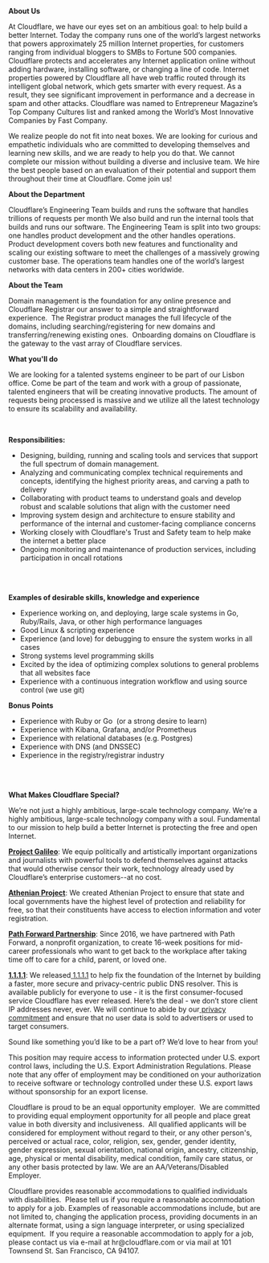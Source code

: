 <div class="content-intro">
	<div><strong>About Us</strong></div>
	<div>
		<p><span style="font-weight: 400;">At Cloudflare, we have our eyes set on an ambitious goal: to help build a better Internet. Today the company runs one of the world’s largest networks that powers approximately 25 million Internet properties, for customers ranging from individual bloggers to SMBs to Fortune 500 companies. Cloudflare protects and accelerates any Internet application online without adding hardware, installing software, or changing a line of code. Internet properties powered by Cloudflare all have web traffic routed through its intelligent global network, which gets smarter with every request. As a result, they see significant improvement in performance and a decrease in spam and other attacks. Cloudflare was named to Entrepreneur Magazine’s Top Company Cultures list and ranked among the World’s Most Innovative Companies by Fast Company.</span><span style="font-weight: 400;">&nbsp;</span></p>
		<p><span style="font-weight: 400;">We realize people do not fit into neat boxes. We are looking for curious and empathetic individuals who are committed to developing themselves and learning new skills, and we are ready to help you do that. We cannot complete our mission without building a diverse and inclusive team. We hire the best people based on an evaluation of their potential and support them throughout their time at Cloudflare. Come join us!&nbsp;</span></p>
	</div>
</div>
<p><strong>About the Department</strong></p>
<p><span style="font-weight: 400;">Cloudflare’s Engineering Team builds and runs the software that handles trillions of requests per month We also build and run the internal tools that builds and runs our software. The Engineering Team is split into two groups: one handles product development and the other handles operations. Product development covers both new features and functionality and scaling our existing software to meet the challenges of a massively growing customer base. The operations team handles one of the world’s largest networks with data centers in 200+ cities worldwide.</span></p>
<p><strong>About the Team</strong></p>
<p><span style="font-weight: 400;">Domain management is the foundation for any online presence and Cloudflare Registrar our answer to a simple and straightforward experience.&nbsp; The Registrar product manages the full lifecycle of the domains, including searching/registering for new domains and transferring/renewing existing ones.&nbsp; Onboarding domains on Cloudflare is the gateway to the vast array of Cloudflare services.</span></p>
<p><strong>What you'll do</strong></p>
<p><span style="font-weight: 400;">We are looking for a talented systems engineer to be part of our Lisbon office. Come be part of the team and work with a group of passionate, talented engineers that will be creating innovative products. The amount of requests being processed is massive and we utilize all the latest technology to ensure its scalability and availability.&nbsp;</span></p>
<p>&nbsp;</p>
<p><strong>Responsibilities:&nbsp;</strong></p>
<ul>
	<li style="font-weight: 400;"><span style="font-weight: 400;">Designing, building, running and scaling tools and services that support the full spectrum of domain management.</span></li>
	<li style="font-weight: 400;"><span style="font-weight: 400;">Analyzing and communicating complex technical requirements and concepts, identifying the highest priority areas, and carving a path to delivery</span></li>
	<li style="font-weight: 400;"><span style="font-weight: 400;">Collaborating with product teams to understand goals and develop robust and scalable solutions that align with the customer need</span></li>
	<li style="font-weight: 400;"><span style="font-weight: 400;">Improving system design and architecture to ensure stability and performance of the internal and customer-facing compliance concerns</span></li>
	<li style="font-weight: 400;"><span style="font-weight: 400;">Working closely with Cloudflare's Trust and Safety team to help make the internet a better place</span></li>
	<li style="font-weight: 400;"><span style="font-weight: 400;">Ongoing monitoring and maintenance of production services, including participation in oncall rotations</span></li>
</ul>
<p><br><br></p>
<p><strong>Examples of desirable skills, knowledge and experience</strong></p>
<ul>
	<li style="font-weight: 400;"><span style="font-weight: 400;">Experience working on, and deploying, large scale systems in Go, Ruby/Rails, Java, or other high performance languages</span></li>
	<li style="font-weight: 400;"><span style="font-weight: 400;">Good Linux &amp; scripting experience</span></li>
	<li style="font-weight: 400;"><span style="font-weight: 400;">Experience (and love) for debugging to ensure the system works in all cases</span></li>
	<li style="font-weight: 400;"><span style="font-weight: 400;">Strong systems level programming skills</span></li>
	<li style="font-weight: 400;"><span style="font-weight: 400;">Excited by the idea of optimizing complex solutions to general problems that all websites face</span></li>
	<li style="font-weight: 400;"><span style="font-weight: 400;">Experience with a continuous integration workflow and using source control (we use git)&nbsp;</span></li>
</ul>
<p><strong>Bonus Points</strong></p>
<ul>
	<li style="font-weight: 400;"><span style="font-weight: 400;">Experience with Ruby or Go&nbsp; (or a strong desire to learn)</span></li>
	<li style="font-weight: 400;"><span style="font-weight: 400;">Experience with Kibana, Grafana, and/or Prometheus</span></li>
	<li style="font-weight: 400;"><span style="font-weight: 400;">Experience with relational databases (e.g. Postgres)</span></li>
	<li style="font-weight: 400;"><span style="font-weight: 400;">Experience with DNS (and DNSSEC)</span></li>
	<li style="font-weight: 400;"><span style="font-weight: 400;">Experience in the registry/registrar industry</span></li>
</ul>
<p><br><br></p>
<div class="content-conclusion">
	<p><strong>What Makes Cloudflare Special?</strong></p>
	<p><span style="font-weight: 400;">We’re not just a highly ambitious, large-scale technology company. We’re a highly ambitious, large-scale technology company with a soul. Fundamental to our mission to help build a better Internet is protecting the free and open Internet.</span></p>
	<p><a href="https://blog.cloudflare.com/protecting-free-expression-online/"><strong>Project Galileo</strong></a><span style="font-weight: 400;">: We equip politically and artistically important organizations and journalists with powerful tools to defend themselves against attacks that would otherwise censor their work, technology already used by Cloudflare’s enterprise customers--at no cost.</span></p>
	<p><strong><a href="https://www.cloudflare.com/athenian/">Athenian Project</a></strong><span style="font-weight: 400;">: We created Athenian Project to ensure that state and local governments have the highest level of protection and reliability for free, so that their constituents have access to election information and voter registration.</span></p>
	<p><a href="https://blog.cloudflare.com/tag/path-forward/"><strong>Path Forward Partnership</strong></a><span style="font-weight: 400;">: Since 2016, we have partnered with Path Forward, a nonprofit organization, to create 16-week positions for mid-career professionals who want to get back to the workplace after taking time off to care for a child, parent, or loved one.</span></p>
	<p><a href="https://1.1.1.1/"><strong>1.1.1.1</strong></a><span style="font-weight: 400;">: We released</span><a href="https://1.1.1.1/"> <span style="font-weight: 400;">1.1.1.1</span></a><span style="font-weight: 400;"> to help fix the foundation of the Internet by building a faster, more secure and privacy-centric public DNS resolver. This is available publicly for everyone to use - it is the first consumer-focused service Cloudflare has ever released. Here’s the deal - we don’t store client IP addresses never, ever. We will continue to abide by our</span><a href="https://developers.cloudflare.com/1.1.1.1/privacy/public-dns-resolver"> privacy commitment</a><span style="font-weight: 400;"> and ensure that no user data is sold to advertisers or used to target consumers.</span></p>
	<p><span style="font-weight: 400;">Sound like something you’d like to be a part of? We’d love to hear from you!</span></p>
	<p><span style="font-weight: 400;">This position may require access to information protected under U.S. export control laws, including the U.S. Export Administration Regulations. Please note that any offer of employment may be conditioned on your authorization to receive software or technology controlled under these U.S. export laws without sponsorship for an export license.</span></p>
	<p><span style="font-weight: 400;">Cloudflare is proud to be an equal opportunity employer. &nbsp;We are committed to providing equal employment opportunity for all people and place great value in both diversity and inclusiveness. &nbsp;All qualified applicants will be considered for employment without regard to their, or any other person's, perceived or actual</span> <span style="font-weight: 400;">race, color, religion, sex, gender, gender identity, gender expression, sexual orientation, national origin, ancestry, citizenship, age, physical or mental disability, medical condition, family care status, or any other basis protected by law. </span><span style="font-weight: 400;">We are an AA/Veterans/Disabled Employer.</span></p>
	<p><span style="font-weight: 400;">Cloudflare provides reasonable accommodations to qualified individuals with disabilities. &nbsp;Please tell us if you require a reasonable accommodation to apply for a job. Examples of reasonable accommodations include, but are not limited to, changing the application process, providing documents in an alternate format, using a sign language interpreter, or using specialized equipment. &nbsp;If you require a reasonable accommodation to apply for a job, please contact us via e-mail at </span><span style="font-weight: 400;">hr@cloudflare.com</span><span style="font-weight: 400;"> or via mail at 101 Townsend St. San Francisco, CA 94107.</span></p>
</div>